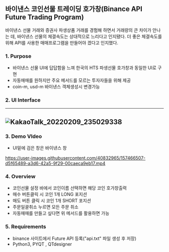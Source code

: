##  바이낸스 코인선물 트레이딩 호가창(Binance API Future Trading Program)

바이낸스 선물 거래와 증권사 파생상품 거래를 경험해 하면서 거래량의 큰 차이가 안나는 데, 바이낸스 선물의 체결속도는 상대적으로 느리다고 인지됐다. 더 좋은 체결속도를 위해 API를 사용한 매매프로그램을 만들어야 겠다고 인지했다.

### 1. Purpose
- 바이낸스 선물 UI에 답답함을 느껴 한국의 HTS 파생선물 호가창과 동일한 UI로 구현
- 자동매매를 원하지만 주요 메서드를 모르는 투자자들을 위해 제공
- coin-m, usd-m 바이낸스 객체생성시 변경가능


### 2. UI Interface
----
![KakaoTalk_20220209_235029338](https://user-images.githubusercontent.com/40832965/153558802-e102a735-e89e-4f79-bb4d-29ef26cee503.png)
----

### 3. Demo VIdeo
 - UI밑에 검은 창은 바이낸스 창

https://user-images.githubusercontent.com/40832965/157466507-d5f65489-a3d6-42a5-9f29-00caeca9eb17.mp4


### 4. Overview
- 코인선물 설정 바에서 코인이름 선택하면 해당 코인 호가창출력
- 매수 버튼클릭 시 코인 1개 LONG 포지션
- 매도 버튼 클릭 시 코인 1개 SHORT 포지션
- 주문일괄취소 누르면 모든 주문 취소
- 자동매매를 만들고 싶다면 위 메서드를 활용하면 가능


### 5. Requirements
- binance 사이트에서 Future API 등록("api.txt" 파일 생성 후 저장)
- Python3, PYQT , QTdesigner




